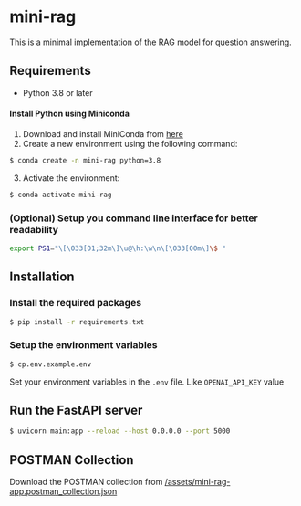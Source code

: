 # mini-rag

This is a minimal implementation of the RAG model for question answering.

## Requirements

- Python 3.8 or later

#### Install Python using Miniconda

1) Download and install MiniConda from [here](https://docs.anaconda.com/free/miniconda#quick-command-line-install)
2) Create a new environment using the following command:
```bash
$ conda create -n mini-rag python=3.8
```
3) Activate the environment:
```bash
$ conda activate mini-rag
```

### (Optional) Setup you command line interface for better readability
```bash
export PS1="\[\033[01;32m\]\u@\h:\w\n\[\033[00m\]\$ "
```

## Installation

### Install the required packages
```bash
$ pip install -r requirements.txt
```

### Setup the environment variables

```bash
$ cp.env.example.env
```
Set your environment variables in the `.env` file. Like `OPENAI_API_KEY` value

## Run the FastAPI server

```bash
$ uvicorn main:app --reload --host 0.0.0.0 --port 5000
```

## POSTMAN Collection 

Download the POSTMAN collection from [/assets/mini-rag-app.postman_collection.json](/assits/mini-rag-app.postman_collection.json)

